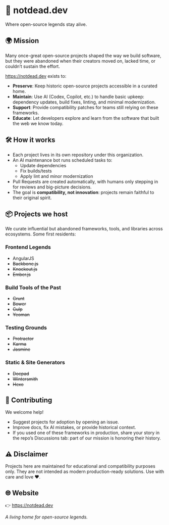 # 🧟 notdead.dev

Where open-source legends stay alive.

## 🌍 Mission

Many once-great open-source projects shaped the way we build software, but they were abandoned when their creators moved on, lacked time, or couldn’t sustain the effort.

https://notdead.dev exists to:

* **Preserve**: Keep historic open-source projects accessible in a curated home.
* **Maintain**: Use AI (Codex, Copilot, etc.) to handle basic upkeep: dependency updates, build fixes, linting, and minimal modernization.
* **Support**: Provide compatibility patches for teams still relying on these frameworks.
* **Educate**: Let developers explore and learn from the software that built the web we know today.

## 🛠️ How it works

* Each project lives in its own repository under this organization.
* An AI maintenance bot runs scheduled tasks to:
    * Update dependencies
    * Fix builds/tests
    * Apply lint and minor modernization
* Pull Requests are created automatically, with humans only stepping in for reviews and big-picture decisions.
* The goal is **compatibility, not innovation**: projects remain faithful to their original spirit.

## 📦 Projects we host

We curate influential but abandoned frameworks, tools, and libraries across ecosystems. Some first residents:

### Frontend Legends

* AngularJS
* ~~Backbone.js~~
* ~~Knockout.js~~
* ~~Ember.js~~

### Build Tools of the Past

* ~~Grunt~~
* ~~Bower~~
* ~~Gulp~~
* ~~Yeoman~~

### Testing Grounds

* ~~Protractor~~
* ~~Karma~~
* ~~Jasmine~~

### Static & Site Generators

* ~~Docpad~~
* ~~Wintersmith~~
* ~~Hexo~~

## 🤝 Contributing

We welcome help!

* Suggest projects for adoption by opening an issue.
* Improve docs, fix AI mistakes, or provide historical context.
* If you used one of these frameworks in production, share your story in the repo’s Discussions tab: part of our mission is honoring their history.

## ⚠️ Disclaimer

Projects here are maintained for educational and compatibility purposes only. They are not intended as modern production-ready solutions. Use with care and love ❤️.

## 🌐 Website

👉 https://notdead.dev

*A living home for open-source legends.*
